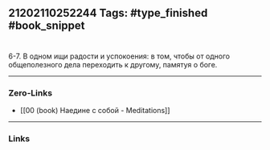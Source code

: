 21202110252244
Tags: #type_finished #book_snippet 
---
# 

 6-7. В одном ищи радости и успокоения: в том, чтобы от одного общеполезного дела переходить к другому, памятуя о боге. 

---
### Zero-Links
 - [[00 (book) Наедине с собой - Meditations]]
---
### Links
